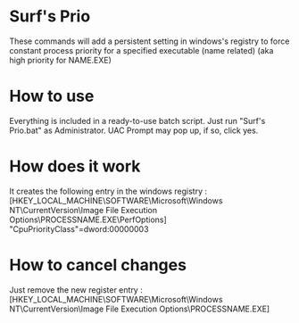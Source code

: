 # Surf's Prio

These commands will add a persistent setting in windows's registry to force constant process priority for a specified executable (name related) (aka high priority for NAME.EXE)

# How to use

Everything is included in a ready-to-use batch script.
Just run "Surf's Prio.bat" as Administrator. UAC Prompt may pop up, if so, click yes.

# How does it work

It creates the following entry in the windows registry :
[HKEY_LOCAL_MACHINE\SOFTWARE\Microsoft\Windows NT\CurrentVersion\Image File Execution Options\PROCESSNAME.EXE\PerfOptions]
  "CpuPriorityClass"=dword:00000003

# How to cancel changes

Just remove the new register entry :
[HKEY_LOCAL_MACHINE\SOFTWARE\Microsoft\Windows NT\CurrentVersion\Image File Execution Options\PROCESSNAME.EXE]
